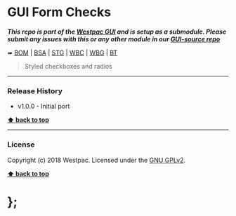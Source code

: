 GUI Form Checks
===========

***This repo is part of the [Westpac GUI](http://gel.westpacgroup.com.au/GUI/) and is setup as a submodule. Please submit any issues with this or any other module in our [GUI-source repo](https://github.com/WestpacCXTeam/GUI-source/issues)***

➠
[BOM](http://westpaccxteam.github.io/GUI-form-checks/tests/BOM/) |
[BSA](http://westpaccxteam.github.io/GUI-form-checks/tests/BSA/) |
[STG](http://westpaccxteam.github.io/GUI-form-checks/tests/STG/) |
[WBC](http://westpaccxteam.github.io/GUI-form-checks/tests/WBC/) |
[WBG](http://westpaccxteam.github.io/GUI-form-checks/tests/WBG/) |
[BT](http://westpaccxteam.github.io/GUI-form-checks/tests/BT/)

> Styled checkboxes and radios

----------------------------------------------------------------------------------------------------------------------------------------------------------------


### Release History

* v1.0.0 - Initial port

**[⬆ back to top](#content)**


----------------------------------------------------------------------------------------------------------------------------------------------------------------


### License

Copyright (c) 2018 Westpac. Licensed under the [GNU GPLv2](https://raw.githubusercontent.com/WestpacCXTeam/GUI-form-checks/master/LICENSE).

**[⬆ back to top](#content)**

# };